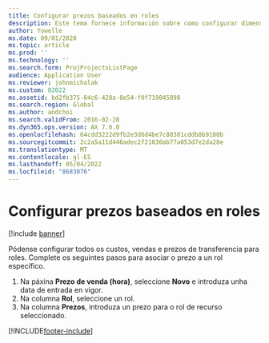 ```yaml
---
title: Configurar prezos baseados en roles
description: Este tema fornece información sobre como configurar dimensións de prezos para roles específicos.
author: Yowelle
ms.date: 09/01/2020
ms.topic: article
ms.prod: ''
ms.technology: ''
ms.search.form: ProjProjectsListPage
audience: Application User
ms.reviewer: johnmichalak
ms.custom: 82022
ms.assetid: bd2fb375-84c6-428a-8e54-f0f719045898
ms.search.region: Global
ms.author: andchoi
ms.search.validFrom: 2016-02-28
ms.dyn365.ops.version: AX 7.0.0
ms.openlocfilehash: 64cdd3222d9fb2e3d6d4be7c88381cddb8b9180b
ms.sourcegitcommit: 2c2a5a11d446adec2f21030ab77a053d7e2da28e
ms.translationtype: MT
ms.contentlocale: gl-ES
ms.lasthandoff: 05/04/2022
ms.locfileid: "8683076"
---
```

# <a name="set-up-role-based-pricing"></a>Configurar prezos baseados en roles

[!include [banner](../includes/banner.md)]

Pódense configurar todos os custos, vendas e prezos de transferencia para roles. Complete os seguintes pasos para asociar o prezo a un rol específico.

1. Na páxina **Prezo de venda (hora)**, seleccione **Novo** e introduza unha data de entrada en vigor.
2. Na columna **Rol**, seleccione un rol.
3. Na columna **Prezos**, introduza un prezo para o rol de recurso seleccionado.


[!INCLUDE[footer-include](../includes/footer-banner.md)]